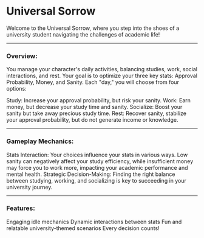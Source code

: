 # Universal Sorrow
Welcome to the Universal Sorrow, where you step into the shoes of a university student navigating the challenges of academic life!

---

### Overview:
You manage your character's daily activities, balancing studies, work, social interactions, and rest. Your goal is to optimize your three key stats: Approval Probability, Money, and Sanity. Each "day," you will choose from four options:

Study: Increase your approval probability, but risk your sanity.
Work: Earn money, but decrease your study time and sanity.
Socialize: Boost your sanity but take away precious study time.
Rest: Recover sanity, stabilize your approval probability, but do not generate income or knowledge.

---

### Gameplay Mechanics:
Stats Interaction: Your choices influence your stats in various ways. Low sanity can negatively affect your study efficiency, while insufficient money may force you to work more, impacting your academic performance and mental health.
Strategic Decision-Making: Finding the right balance between studying, working, and socializing is key to succeeding in your university journey.

---

### Features:
Engaging idle mechanics
Dynamic interactions between stats
Fun and relatable university-themed scenarios
Every decision counts!
